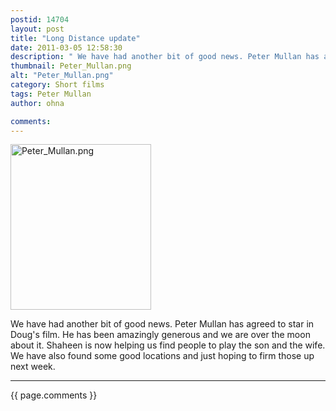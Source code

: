 ```yaml
---
postid: 14704
layout: post
title: "Long Distance update"
date: 2011-03-05 12:58:30
description: " We have had another bit of good news. Peter Mullan has agreed to star in Doug&#8217;s film. He has been amazingly generous and we are over the moon about it. Shaheen is now helping us find people to play&#8230;"
thumbnail: Peter_Mullan.png
alt: "Peter_Mullan.png"
category: Short films
tags: Peter Mullan
author: ohna

comments:
---
```


<p><span class="mt-enclosure mt-enclosure-image" style="display: inline;"><a href="{{ site.baseurl }}/assets_c/2011/03/Peter_Mullan.html" onclick="window.open('{{ site.baseurl }}/assets_c/2011/03/Peter_Mullan.html','popup','width=294,height=347,scrollbars=no,resizable=no,toolbar=no,directories=no,location=no,menubar=no,status=no,left=0,top=0'); return false"><img src="{{ site.baseurl }}/assets_c/2011/03/Peter_Mullan-thumb-225x265.png" width="225" height="265" alt="Peter_Mullan.png" class="mt-image-none" style="" /></a></span></p>

<p>We have had another bit of good news. Peter Mullan has agreed to star in Doug's film. He has been amazingly generous and we are over the moon about it. Shaheen is now helping us find people to play the son and the wife. We have also found some good locations and just hoping to firm those up next week.</p>

<hr>

{{ page.comments }}


